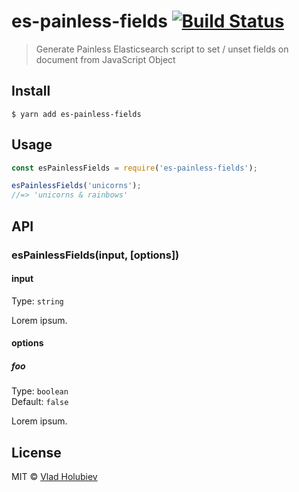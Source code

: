 # es-painless-fields [![Build Status](https://travis-ci.org/vladgolubev/es-painless-fields.svg?branch=master)](https://travis-ci.org/vladgolubev/es-painless-fields)

> Generate Painless Elasticsearch script to set / unset fields on document from JavaScript Object

## Install

```
$ yarn add es-painless-fields
```

## Usage

```js
const esPainlessFields = require('es-painless-fields');

esPainlessFields('unicorns');
//=> 'unicorns & rainbows'
```

## API

### esPainlessFields(input, [options])

#### input

Type: `string`

Lorem ipsum.

#### options

##### foo

Type: `boolean`<br>
Default: `false`

Lorem ipsum.

## License

MIT © [Vlad Holubiev](https://vladholubiev.com)
